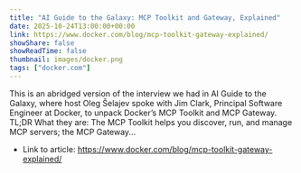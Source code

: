 ```yaml
---
title: "AI Guide to the Galaxy: MCP Toolkit and Gateway, Explained"
date: 2025-10-24T13:00:00+00:00
link: https://www.docker.com/blog/mcp-toolkit-gateway-explained/
showShare: false
showReadTime: false
thumbnail: images/docker.png
tags: ["docker.com"]
---
```

This is an abridged version of the interview we had in AI Guide to the Galaxy, where host Oleg Šelajev spoke with Jim Clark, Principal Software Engineer at Docker, to unpack Docker’s MCP Toolkit and MCP Gateway. TL;DR What they are: The MCP Toolkit helps you discover, run, and manage MCP servers; the MCP Gateway...

- Link to article: https://www.docker.com/blog/mcp-toolkit-gateway-explained/
